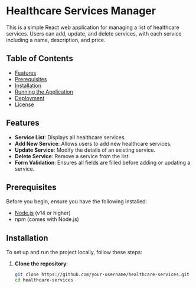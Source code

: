 # Healthcare Services Manager

This is a simple React web application for managing a list of healthcare services. Users can add, update, and delete services, with each service including a name, description, and price.

## Table of Contents

- [Features](#features)
- [Prerequisites](#prerequisites)
- [Installation](#installation)
- [Running the Application](#running-the-application)
- [Deployment](#deployment)
- [License](#license)

## Features

- **Service List**: Displays all healthcare services.
- **Add New Service**: Allows users to add new healthcare services.
- **Update Service**: Modify the details of an existing service.
- **Delete Service**: Remove a service from the list.
- **Form Validation**: Ensures all fields are filled before adding or updating a service.

## Prerequisites

Before you begin, ensure you have the following installed:

- [Node.js](https://nodejs.org/en/) (v14 or higher)
- npm (comes with Node.js)

## Installation

To set up and run the project locally, follow these steps:

1. **Clone the repository**:

   ```bash
   git clone https://github.com/your-username/healthcare-services.git
   cd healthcare-services
